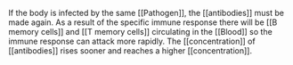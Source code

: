 If the body is infected by the same [[Pathogen]], the [[antibodies]] must be made again. As a result of the specific immune response there will be [[B memory cells]] and [[T memory cells]] circulating in the [[Blood]] so the immune response can attack more rapidly. The [[concentration]] of [[antibodies]] rises sooner and reaches a higher [[concentration]].